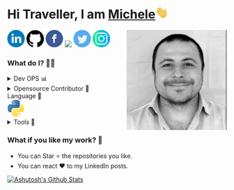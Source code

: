 
<h1>Hi Traveller, I am <a href="#">Michele</a><img src="https://raw.githubusercontent.com/ABSphreak/ABSphreak/master/gifs/Hi.gif" width="30px"></h1>
<img align='right' src="https://github.com/micheleberardi/micheleberardi/blob/master/18176544.png" width="230" />

<a href="https://www.linkedin.com/in/micheleberardi"><img src="https://github.com/micheleberardi/micheleberardi/blob/master/logos/linkedin.png" width="40" /></a>
<a href="https://github.com/micheleberardi"><img src="https://github.com/micheleberardi/micheleberardi/blob/master/logos/github-logo.png" width="40" /></a>
<a href="https://www.facebook.com/himichele/"><img src="https://github.com/micheleberardi/micheleberardi/blob/master/logos/facebook.png" width="40" /></a>
<a href="mailto:michele@linux.com"><img src="https://github.com/ashutosh1919/ashutosh1919/blob/master/logos/google-plus.png" width="40" /></a>
<a href="https://twitter.com/pygophers"><img src="https://github.com/micheleberardi/micheleberardi/blob/master/logos/twitter.png" width="40" /></a>
<a href="https://www.instagram.com/mikebkn"><img src="https://github.com/micheleberardi/micheleberardi/blob/master/logos/instagram.png" width="40" /></a>

<h3>What do I? 👨‍💻</h3>
<details>
<summary>Dev OPS 📊</summary>
<ul>
  <li>Accomplished System Engineer with over ten years of experience leading international technology projects and teams. Strong technical background in cloud and Linux technologies designing AdTech and mobile content solutions built to high performance standards. Experience managing budgets and distributed cross-functional technical teams. Personal: Avid reader of technical blogs, advocate of open source, ultrarunner/marathoner, and certified boxing trainer, and contributor CNCF Foundation and kubernetes community

Linux, Amazon AWS, Google Cloud, Akamai, Maxcdn, Nginx, Apache, Cacti, Nagios, Redis,MySQL, Jira, Confluence, Slack, Python, Ansible, Amazon EKS, Amazon RDS, Amazon Elastic Cache, Google BigQuery , DataStudio, metabase </li>
  <li>Many more on and out of Github...</li>
</ul>
</details>


<details>
<summary>Opensource Contributor 📝</summary>
  <ul>
    <li> CNCF Foundation and kubernetes community</li>
    <li>You can also scroll down and get the information on my <a href="https://github.com/micheleberardi">github profile</a>.</li>
  </ul>
</details>

<summary>Language 📝</summary> 
<a href="#"><img src="https://github.com/micheleberardi/micheleberardi/blob/master/logos/python.png" width="40" /></a>
 

<details>
<summary>Tools 📝</summary>
  <ul>
    <a href="#"><img src="https://github.com/micheleberardi/micheleberardi/blob/master/logos/github-logo.png" width="40" /></a>
  </ul>
</details>


<h3>What if you like my work? 🤩</h3>
<ul>
  
  <li>You can Star ⭐ the repositories you like.</li>
  <li>You can react ❤️ to my LinkedIn posts.</li>
</ul>

[![Ashutosh's Github Stats](https://github-readme-stats.vercel.app/api?username=micheleberardi&show_icons=true&count_private=true)](https://github.com/micheleberardi/github-readme-stats)
